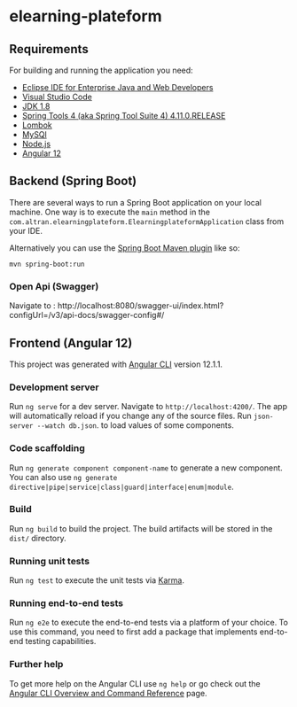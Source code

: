 # elearning-plateform

## Requirements

For building and running the application you need:

- [Eclipse IDE for Enterprise Java and Web Developers](https://www.eclipse.org/downloads/packages/release/2021-06/r/eclipse-ide-enterprise-java-and-web-developers)
- [Visual Studio Code](https://code.visualstudio.com)
- [JDK 1.8](http://www.oracle.com/technetwork/java/javase/downloads/jdk8-downloads-2133151.html)
- [Spring Tools 4 (aka Spring Tool Suite 4) 4.11.0.RELEASE](https://marketplace.eclipse.org/content/spring-tools-4-aka-spring-tool-suite-4)
- [Lombok](https://projectlombok.org/download)
- [MySQl](https://dev.mysql.com/downloads/installer/)
- [Node.js](https://nodejs.org/en/download/)
- [Angular 12](https://angular.io/guide/setup-local)

## Backend (Spring Boot)

There are several ways to run a Spring Boot application on your local machine. One way is to execute the `main` method in the `com.altran.elearningplateform.ElearningplateformApplication` class from your IDE.

Alternatively you can use the [Spring Boot Maven plugin](https://docs.spring.io/spring-boot/docs/current/reference/html/build-tool-plugins-maven-plugin.html) like so:

```shell
mvn spring-boot:run
```

### Open Api (Swagger)

Navigate to : http://localhost:8080/swagger-ui/index.html?configUrl=/v3/api-docs/swagger-config#/


## Frontend (Angular 12)

This project was generated with [Angular CLI](https://github.com/angular/angular-cli) version 12.1.1.

### Development server

Run `ng serve` for a dev server. Navigate to `http://localhost:4200/`. The app will automatically reload if you change any of the source files.
Run `json-server --watch db.json`. to load values of some components.

### Code scaffolding

Run `ng generate component component-name` to generate a new component. You can also use `ng generate directive|pipe|service|class|guard|interface|enum|module`.

### Build

Run `ng build` to build the project. The build artifacts will be stored in the `dist/` directory.

### Running unit tests

Run `ng test` to execute the unit tests via [Karma](https://karma-runner.github.io).

### Running end-to-end tests

Run `ng e2e` to execute the end-to-end tests via a platform of your choice. To use this command, you need to first add a package that implements end-to-end testing capabilities.

### Further help

To get more help on the Angular CLI use `ng help` or go check out the [Angular CLI Overview and Command Reference](https://angular.io/cli) page.
